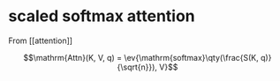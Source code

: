 # scaled softmax attention
From [[attention]]

$$\mathrm{Attn}(K, V, q) = \ev{\mathrm{softmax}\qty(\frac{S(K, q)}{\sqrt{n}}), V}$$